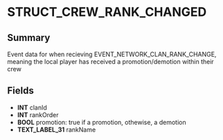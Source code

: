 # STRUCT_CREW_RANK_CHANGED

## Summary
Event data for when recieving EVENT_NETWORK_CLAN_RANK_CHANGE, meaning the local player has received a promotion/demotion within their crew

## Fields
* **INT** clanId
* **INT** rankOrder
* **BOOL** promotion: true if a promotion, othewise, a demotion
* **TEXT_LABEL_31** rankName